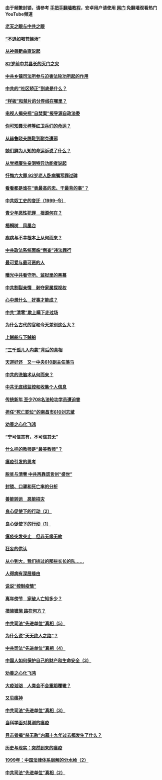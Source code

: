 #### 由于频繁封锁，请参考 [手把手翻墙教程](https://github.com/gfw-breaker/guides/wiki/)，安卓用户请使用 [网门](https://github.com/gfw-breaker/nogfw/blob/master/dl.md?t=04160201) 免翻墙观看热门YouTube频道 

#### [老天之眼与中共之眼](../pages/19/423378.md?t=04160201) 

#### [“不退如喝苍蝇汤”](../pages/19/423287.md?t=04160201) 

#### [从神兽断曲直说起](../pages/19/423201.md?t=04160201) 

#### [82岁前中共县长的灭门之灾](../pages/19/423055.md?t=04160201) 

#### [中共乡镇司法所参与迫害法轮功所起的作用](../pages/19/423064.md?t=04160201) 

#### [中共的“社区矫正”到底是什么？](../pages/19/422870.md?t=04160201) 

#### [“样板”和禁片的分界线在哪里？](../pages/19/422704.md?t=04160201) 

#### [电视人揭央视“自焚案”报导源自政法委](../pages/19/422770.md?t=04160201) 

#### [你可知聂元梓等红卫兵们的命运？](../pages/19/422848.md?t=04160201) 

#### [从赫鲁晓夫脱鞋到耐克遭邪](../pages/19/422826.md?t=04160201) 

#### [她们鲜为人知的命运诉说了什么？](../pages/19/422754.md?t=04160201) 

#### [从党棍康生亲测特异功能者说起](../pages/19/422657.md?t=04160201) 

#### [忏悔六大罪 92岁老人卧病嘱写罪过碑](../pages/19/422750.md?t=04160201) 

#### [看看都是谁在“表最高的忠、干最背的事”？](../pages/19/422703.md?t=04160201) 

#### [中共奴工史的变迁（1999-今）](../pages/19/422656.md?t=04160201) 

#### [青少年恶性犯罪　根源何在？](../pages/19/422449.md?t=04160201) 

#### [梧桐树　凤凰台](../pages/19/422442.md?t=04160201) 

#### [疾病与不幸根本上从何而来？](../pages/19/422438.md?t=04160201) 

#### [中共政法系统面临“倒查”违法罪行](../pages/19/422497.md?t=04160201) 

#### [最可爱与最可恶的人](../pages/19/422448.md?t=04160201) 

#### [曝光中共看守所、监狱里的黑幕](../pages/19/422390.md?t=04160201) 

#### [中共割裂亲情　剥夺家属探视权](../pages/19/422364.md?t=04160201) 

#### [心中想什么　好事才能成？](../pages/19/422318.md?t=04160201) 

#### [中共“清零”欺上瞒下走过场](../pages/19/422306.md?t=04160201) 

#### [为什么古代的官和今天差别这么大？](../pages/19/422228.md?t=04160201) 

#### [上贼船与下贼船](../pages/19/422276.md?t=04160201) 

#### [“三千孤儿入内蒙”背后的真相](../pages/19/422229.md?t=04160201) 

#### [天道好还　又一中央610副主任落马](../pages/19/422155.md?t=04160201) 

#### [中共的洗脑术从何而来？](../pages/19/422154.md?t=04160201) 

#### [中共无底线监控和收集个人信息](../pages/19/422039.md?t=04160201) 

#### [传统新年 至少708名法轮功学员遭迫害](../pages/19/421946.md?t=04160201) 

#### [担任“死亡职位”的南昌市610刘志斌](../pages/19/421957.md?t=04160201) 

#### [劝善之心化飞鸿](../pages/19/421164.md?t=04160201) 

#### [“宁可信其有，不可信其无”](../pages/19/421691.md?t=04160201) 

#### [什么样的教师是“最美教师”？](../pages/19/421755.md?t=04160201) 

#### [瘟疫引发的思考](../pages/19/421594.md?t=04160201) 

#### [脱贫与清零 中共再靠谎言创“盛世”](../pages/19/421590.md?t=04160201) 

#### [封锁、口罩和死亡率的分析](../pages/19/421495.md?t=04160201) 

#### [善能转运　恶能招灾](../pages/19/421334.md?t=04160201) 

#### [良心促使下的行动（2）](../pages/19/421361.md?t=04160201) 

#### [良心促使下的行动（1）](../pages/19/421302.md?t=04160201) 

#### [瘟疫突发突止　但非无缘无故](../pages/19/421281.md?t=04160201) 

#### [狂妄的供认](../pages/19/421199.md?t=04160201) 

#### [从小到大，我们排过的那些长长的队……](../pages/19/421243.md?t=04160201) 

#### [人得病有深层缘由](../pages/19/420864.md?t=04160201) 

#### [说说“控制疫情”](../pages/19/420831.md?t=04160201) 

#### [离年傍节　家破人亡知多少？](../pages/19/420563.md?t=04160201) 

#### [措施错施  路在何方？](../pages/19/420076.md?t=04160201) 

#### [中共司法“先进单位”真相（5）](../pages/19/419453.md?t=04160201) 

#### [为什么说“天无绝人之路”？](../pages/19/419618.md?t=04160201) 

#### [中共司法“先进单位”真相（4）](../pages/19/419452.md?t=04160201) 

#### [中国人如何保护自己的财产和生命安全（3）](../pages/19/419405.md?t=04160201) 

#### [劝善之心化飞鸿](../pages/19/418758.md?t=04160201) 

#### [大疫汹汹　人类会不会重蹈覆辙？](../pages/19/419691.md?t=04160201) 

#### [又见瘟神](../pages/19/419225.md?t=04160201) 

#### [中共司法“先进单位”真相（3）](../pages/19/419451.md?t=04160201) 

#### [当科学面对莫测的瘟疫](../pages/19/419625.md?t=04160201) 

#### [目击者揭“杀无赦”内幕十九年过去都发生了什么？](../pages/19/419617.md?t=04160201) 

#### [历史与现实：突然到来的瘟疫](../pages/19/419619.md?t=04160201) 

#### [1999年：中国法律体系崩解的分水岭（2）](../pages/19/419455.md?t=04160201) 

#### [中共司法“先进单位”真相（2）](../pages/19/419450.md?t=04160201) 

